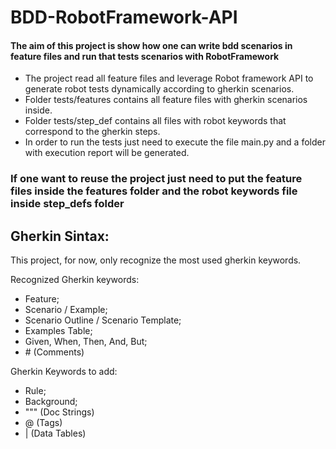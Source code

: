# BDD-RobotFramework-API

#### The aim of this project is show how one can write bdd scenarios in feature files and run that tests scenarios with RobotFramework


* The project read all feature files and leverage Robot framework API to generate robot tests dynamically according to gherkin scenarios.
* Folder tests/features contains all feature files with gherkin scenarios inside.
* Folder tests/step_def contains all files with robot keywords that correspond to the gherkin steps.
* In order to run the tests just need to execute the file main.py and a folder with execution report will be generated.


### If one want to reuse the project just need to put the feature files inside the features folder and the robot keywords file inside step_defs folder


## Gherkin Sintax:

  This project, for now, only recognize the most used gherkin keywords.
  
  Recognized Gherkin keywords:
  
  - Feature;
  - Scenario / Example;
  - Scenario Outline / Scenario Template;
  - Examples Table;
  - Given, When, Then, And, But;
  - \# (Comments)
    
  Gherkin Keywords to add:
  
  - Rule;
  - Background;
  - """ (Doc Strings)
  - @ (Tags)
  - | (Data Tables)

  
 
  
  



